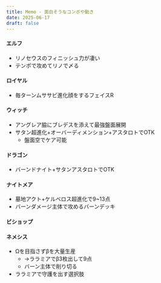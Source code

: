 ```yaml
---
title: Memo - 面白そうなコンボや動き
date: 2025-06-17
draft: false
---
```

#### エルフ
- リノセウスのフィニッシュ力が凄い
- テンポで攻めてリノで〆る
#### ロイヤル
- 毎ターンムササビ進化顔をするフェイスR
#### ウィッチ
- アングレア脇にブレデスを添えて最強盤面展開
- サタン超進化+オーバーディメンション+アスタロトでOTK
	- 盤面空でケア可能
#### ドラゴン
- バーンドナイト+サタンアスタロトでOTK
#### ナイトメア
- 墓地アクト+ケルベロス超進化で9~13点
- バーンダメージ主体で攻めるバーンデッキ
#### ビショップ

#### ネメシス
- Ωを目指さずβを大量生産
	- →ララミアでβ3枚出して9点
	- バーン主体で削り切る
- ララミアで守護を出す選択肢